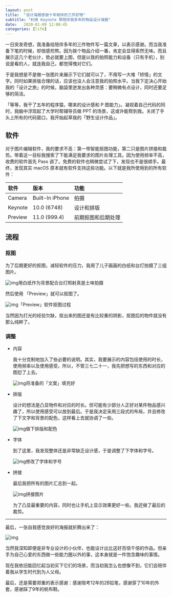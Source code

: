 ```yaml
---
layout: post
title:  "设计海报感谢十年相伴的三件好物"
subtitle: "利用 Keynote 帮陪伴我多年的物品设计海报"
date:   2020-01-09 12:00:45
categories: [life]
---
```


一日突发奇想，我准备给陪伴多年的三件物件写一篇文章，以表示感谢。而当我准备下笔的时候，却倍感煎熬。因为挨个物品介绍一番，肯定会显得索然无味。而且展示这几个老伙计，势必就要上图，但是以我的拍照能力和设备（只有手机），别说是看的人，就连我自己，都觉得愧对它们。

于是我想是不是做一张图片来展示下它们就可以了，不用写一大堆「矫情」的文字。同时如果排版合理的话，应该也没人会注意我的拍照水平。当我下定决心开始我的「设计之旅」的时候，脑袋里迸发出各种灵感：要稍微有点设计，同时还要足够的简洁。

「等等，我干了五年的程序猿，哪来的设计感和 P 图能力」。凝视着自己代码的同时，我脑中浮现起了大学时帮辅导员做 PPT 的场景，这或许能帮到我。关闭了手头上所有的代码窗口，我开始起草我的「野生设计作品」。

## 软件

对于图片编辑软件，我的要求不高：第一带智能抠图功能，第二只是图片拼接和裁剪。带着这一目标我搜索了下能满足我要求的图片处理工具。因为使用频率不高，收费的软件首先 Pass 调了。免费的软件也稍微尝试了下，发现也不是很顺手。最终，发现其实 macOS 原本就有软件支持这些功能。以下就是我所使用到的所有软件：

| 软件    | 版本            | 功能               |
| :------- | :--------------- | :------------------ |
| Camera  | Built-In iPhone | 拍摄               |
| Keynote | 10.0 (6748)     | 设计和排版         |
| Preview | 11.0 (999.4)    | 前期抠图和后期处理 |

## 流程

### 抠图

为了后期更好的抠图，减轻软件的压力，我用了儿子画画的白纸和台灯拍摄了三组图片。

![img](https://cdn.sspai.com/2020/05/21/494b03f6a6de6591e0a5ef658eb3b199.jpg)用白纸作为背景配合台灯照射真是土味拍摄

然后使用 「Preview」就可以抠图了。

![img](https://cdn.sspai.com/2020/05/21/810dc3fbfdf244f887413ee9b5ab9185.gif)「Preview」软件抠图过程

当然因为打光的经验欠缺，抠出来的图还是有比较重的阴影，抠图后的物件就没有那么纯粹了。

### 调整

- 内容

    我十分克制地加入了些必要的说明。其实，我要展示的内容包括使用的时长，使用频率以及使用感受。所以，不管三七二十一，我先把想写的东西和对应的图怼了上去。

    ![img](https://cdn.sspai.com/2020/05/21/038257328d49cba6b4e55b6ea3e48fea.png)将准备的「文案」填充好

- 排版

    设计的想法是凸显物件和对应的时长。但可能有少部分人正好对某件物品感兴趣了，所以使用感受可以放到最后。于是我决定采用三段式的布局，并且修改了下文字和背景的配色，这样看上去就协调了一些。

    ![img](https://cdn.sspai.com/2020/05/21/b25e841ae60e52d1ef3bc229f2b395ea.png)做下排版和配色

- 字体

    到了这里，我发现整体还是非常缺乏设计感，于是调整了下字体和字号。

    ![img](https://cdn.sspai.com/2020/05/21/ec2b817adba4e66789daa785fc0c1af2.png)修改了字体和字号

- 拼接

    最后我把所有的图片汇总到一起。

    ![img](https://cdn.sspai.com/2020/05/21/e345cbf6f67c9bb8559b9a3d20f05058.png)拼接图片

    为了凸显最重要的内容，同时也让手机上显示效果更好一些。我还做了最后的裁剪。

------

最后，一张自我感觉良好的海报就折腾出来了：

![img](https://cdn.sspai.com/2020/05/21/8d848b13b47ed380419abd13399254b7.png)


当然我深知即便是非专业设计的小伙伴，也能设计出比这好百倍千倍的作品。但亲手为自己心爱的东西做一些能力圈以外的事，这本身就是一件饱含趣味的事情。

现在我依旧能回忆起当初买下它们的场景，而当初我怎么也想像不到，它们会陪伴着我从学生时代到为人父母。

最后，还是需要郑重的表示感谢：感谢陪考12年的2B铅笔，感谢穿了10年的外套，感谢踩了9年的帆布鞋。

 
